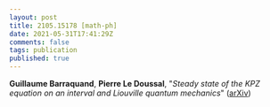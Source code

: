 ```yaml
---
layout: post
title: 2105.15178 [math-ph]
date: 2021-05-31T17:41:29Z
comments: false
tags: publication
published: true
---
```


<b>Guillaume Barraquand</b>, <b>Pierre Le Doussal</b>, "<i>Steady state of the KPZ equation on an interval and Liouville quantum  mechanics</i>" ([arXiv](http://arxiv.org/abs/2105.15178v4))
